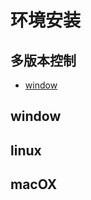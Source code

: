 # 环境安装

## 多版本控制
   - [window](https://blog.csdn.net/cf313995/article/details/109517921?utm_medium=distribute.pc_relevant.none-task-blog-BlogCommendFromMachineLearnPai2-2.control&depth_1-utm_source=distribute.pc_relevant.none-task-blog-BlogCommendFromMachineLearnPai2-2.control)

## window
 
## linux

##  macOX